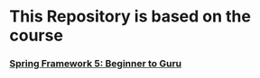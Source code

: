 # This Repository is based on the course 
### [Spring Framework 5: Beginner to Guru](https://www.udemy.com/course/spring-framework-5-beginner-to-guru/?utm_source=adwords&utm_medium=udemyads&utm_campaign=LongTail_la.EN_cc.ROW&utm_content=deal4584&utm_term=_._ag_77879424134_._ad_535397245863_._kw__._de_c_._dm__._pl__._ti_dsa-1007766171312_._li_1011463_._pd__._&matchtype=&gclid=CjwKCAiA9NGfBhBvEiwAq5vSy-jPROgpOfYTSrR69VxM3EvNgpi9v5qxl6e52tTCpLmqcbfKHtvpwxoCFoYQAvD_BwE)
